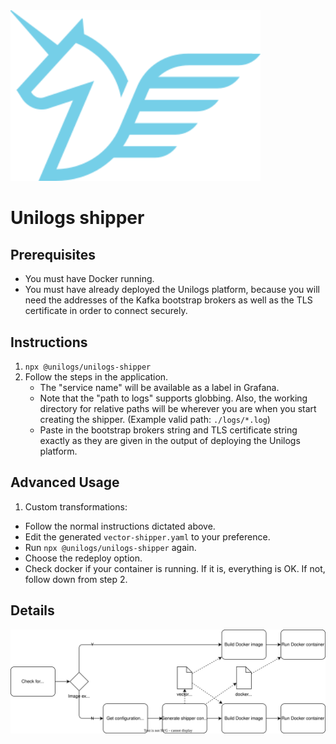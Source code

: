 <img src="https://raw.githubusercontent.com/unilogs/unilogs/refs/heads/main/configuration_generator/logo.png" width="400" alt="Unilogs logo">

# Unilogs shipper

## Prerequisites

- You must have Docker running.
- You must have already deployed the Unilogs platform, because you will need the
  addresses of the Kafka bootstrap brokers as well as the TLS certificate in
  order to connect securely.

## Instructions

1. `npx @unilogs/unilogs-shipper`
2. Follow the steps in the application.
   - The "service name" will be available as a label in Grafana.
   - Note that the "path to logs" supports globbing. Also, the working directory
     for relative paths will be wherever you are when you start creating the
     shipper. (Example valid path: `./logs/*.log`)
   - Paste in the bootstrap brokers string and TLS certificate string exactly
     as they are given in the output of deploying the Unilogs platform.

## Advanced Usage

1. Custom transformations:

- Follow the normal instructions dictated above.
- Edit the generated `vector-shipper.yaml` to your preference.
- Run `npx @unilogs/unilogs-shipper` again.
- Choose the redeploy option.
- Check docker if your container is running. If it is, everything is OK. If not, follow down from step 2.

## Details

![Diagram of Unilogs shipper process](./shipper-process.drawio.svg)
